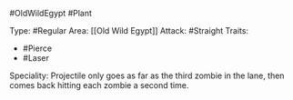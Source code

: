 #OldWildEgypt #Plant

Type: #Regular
Area: [[Old Wild Egypt]]
Attack: #Straight
Traits:
- #Pierce
- #Laser

Speciality: Projectile only goes as far as the third zombie in the lane, then comes back hitting each zombie a second time.